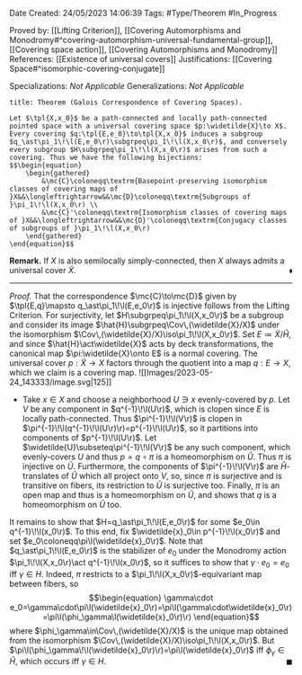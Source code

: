 <div class="topSpace"></div>

Date Created: 24/05/2023 14:06:39
Tags: #Type/Theorem #In_Progress

Proved by: [[Lifting Criterion]], [[Covering Automorphisms and Monodromy#^covering-automorphism-universal-fundamental-group]], [[Covering space action]], [[Covering Automorphisms and Monodromy]]
References: [[Existence of universal covers]]
Justifications: [[Covering Space#^isomorphic-covering-conjugate]]

Specializations: <i>Not Applicable</i>
Generalizations: <i>Not Applicable</i>

``` ad-Theorem
title: Theorem (Galois Correspondence of Covering Spaces).

Let $\tpl{X,x_0}$ be a path-connected and locally path-connected pointed space with a universal covering space $p:\widetilde{X}\to X$. Every covering $q:\tpl{E,e_0}\to\tpl{X,x_0}$ induces a subgroup $q_\ast\pi_1\!\l(E,e_0\r)\subgrpeq\pi_1\!\l(X,x_0\r)$, and conversely every subgroup $H\subgrpeq\pi_1\!\l(X,x_0\r)$ arises from such a covering. Thus we have the following bijections:
$$\begin{equation}
    \begin{gathered}
        &\mc{C}\coloneqq\textrm{Basepoint-preserving isomorphism classes of covering maps of }X&&\longleftrightarrow&&\mc{D}\coloneqq\textrm{Subgroups of }\pi_1\!\l(X,x_0\r) \\
        &\mc{C}'\coloneqq\textrm{Isomorphism classes of covering maps of }X&&\longleftrightarrow&&\mc{D}'\coloneqq\textrm{Conjugacy classes of subgroups of }\pi_1\!\l(X,x_0\r)
    \end{gathered}
\end{equation}$$

```

<b>Remark.</b> If $X$ is also semilocally simply-connected, then $X$ always admits a universal cover $\widetilde{X}$.<span style="float:right;">$\blacklozenge$</span>

---

<i>Proof.</i> That the correspondence $\mc{C}\to\mc{D}$ given by $\tpl{E,q}\mapsto q_\ast\pi_1\!\l(E,e_0\r)$ is injective follows from the Lifting Criterion. For surjectivity, let $H\subgrpeq\pi_1\!\l(X,x_0\r)$ be a subgroup and consider its image $\hat{H}\subgrpeq\Cov\,(\widetilde{X}/X)$ under the isomorphism $\Cov\,(\widetilde{X}/X)\iso\pi_1\!\l(X,x_0\r)$. Set $E\coloneqq\widetilde{X}/\hat{H}$, and since $\hat{H}\act\widetilde{X}$ acts by deck transformations, the canonical map $\pi:\widetilde{X}\onto E$ is a normal covering. The universal cover $p:\widetilde{X}\to X$ factors through the quotient into a map $q:E\to X$, which we claim is a covering map.
![[Images/2023-05-24_143333/image.svg|125]]
* Take $x\in X$ and choose a neighborhood $U\ni x$ evenly-covered by $p$. Let $V$ be any component in $q^{-1}\!\l(U\r)$, which is clopen since $E$ is locally path-connected. Thus $\pi^{-1}\!\l(V\r)$ is clopen in $\pi^{-1}\!\l(q^{-1}\!\l(U\r)\r)=p^{-1}\!\l(U\r)$, so it partitions into components of $p^{-1}\!\l(U\r)$. Let $\widetilde{U}\subseteq\pi^{-1}\!\l(V\r)$ be any such component, which evenly-covers $U$ and thus $p=q\circ\pi$ is a homeomorphism on $\widetilde{U}$. Thus $\pi$ is injective on $\widetilde{U}$. Furthermore, the components of $\pi^{-1}\!\l(V\r)$ are $\hat{H}$-translates of $\widetilde{U}$ which all project onto $V$, so, since $\pi$ is surjective and is transitive on fibers, its restriction to $\widetilde{U}$ is surjective too. Finally, $\pi$ is an open map and thus is a homeomorphism on $\widetilde{U}$, and shows that $q$ is a homeomorphism on $\widetilde{U}$ too.

It remains to show that $H=q_\ast\pi_1\!\l(E,e_0\r)$ for some $e_0\in q^{-1}\!\l(x_0\r)$. To this end, fix $\widetilde{x}_0\in p^{-1}\!\l(x_0\r)$ and set $e_0\coloneqq\pi\l(\widetilde{x}_0\r)$. Note that $q_\ast\pi_1\!\l(E,e_0\r)$ is the stabilizer of $e_0$ under the Monodromy action $\pi_1\!\l(X,x_0\r)\act q^{-1}\!\l(x_0\r)$, so it suffices to show that $\gamma\cdot e_0=e_0$ iff $\gamma\in H$. Indeed, $\pi$ restricts to a $\pi_1\!\l(X,x_0\r)$-equivariant map between fibers, so
$$\begin{equation}
    \gamma\cdot e_0=\gamma\cdot\pi\l(\widetilde{x}_0\r)=\pi\l(\gamma\cdot\widetilde{x}_0\r)=\pi\l(\phi_\gamma\l(\widetilde{x}_0\r)\r)
\end{equation}$$
where $\phi_\gamma\in\Cov\,(\widetilde{X}/X)$ is the unique map obtained from the isomorphism $\Cov\,(\widetilde{X}/X)\iso\pi_1\!\l(X,x_0\r)$. But $\pi\l(\phi_\gamma\!\l(\widetilde{x}_0\r)\r)=\pi\l(\widetilde{x}_0\r)$ iff $\phi_\gamma\in\hat{H}$, which occurs iff $\gamma\in H$.<span style="float:right;">$\blacksquare$</span>
